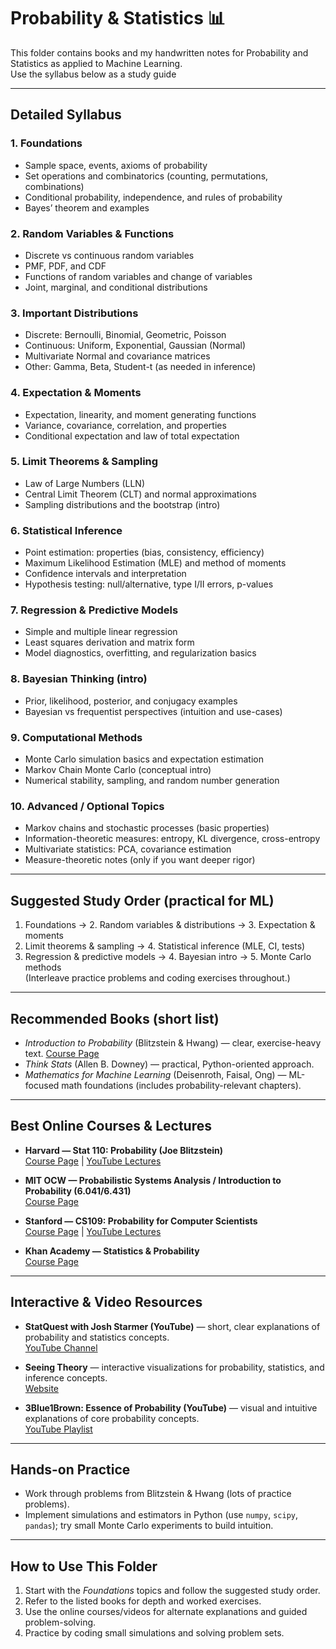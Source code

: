 # Probability & Statistics 📊

This folder contains books and my handwritten notes for Probability and Statistics as applied to Machine Learning.  
Use the syllabus below as a study guide

---

## Detailed Syllabus

### 1. Foundations
- Sample space, events, axioms of probability  
- Set operations and combinatorics (counting, permutations, combinations)  
- Conditional probability, independence, and rules of probability  
- Bayes’ theorem and examples

### 2. Random Variables & Functions
- Discrete vs continuous random variables  
- PMF, PDF, and CDF  
- Functions of random variables and change of variables  
- Joint, marginal, and conditional distributions

### 3. Important Distributions
- Discrete: Bernoulli, Binomial, Geometric, Poisson  
- Continuous: Uniform, Exponential, Gaussian (Normal)  
- Multivariate Normal and covariance matrices  
- Other: Gamma, Beta, Student-t (as needed in inference)

### 4. Expectation & Moments
- Expectation, linearity, and moment generating functions  
- Variance, covariance, correlation, and properties  
- Conditional expectation and law of total expectation

### 5. Limit Theorems & Sampling
- Law of Large Numbers (LLN)  
- Central Limit Theorem (CLT) and normal approximations  
- Sampling distributions and the bootstrap (intro)

### 6. Statistical Inference
- Point estimation: properties (bias, consistency, efficiency)  
- Maximum Likelihood Estimation (MLE) and method of moments  
- Confidence intervals and interpretation  
- Hypothesis testing: null/alternative, type I/II errors, p-values

### 7. Regression & Predictive Models
- Simple and multiple linear regression  
- Least squares derivation and matrix form  
- Model diagnostics, overfitting, and regularization basics

### 8. Bayesian Thinking (intro)
- Prior, likelihood, posterior, and conjugacy examples  
- Bayesian vs frequentist perspectives (intuition and use-cases)

### 9. Computational Methods
- Monte Carlo simulation basics and expectation estimation  
- Markov Chain Monte Carlo (conceptual intro)  
- Numerical stability, sampling, and random number generation

### 10. Advanced / Optional Topics
- Markov chains and stochastic processes (basic properties)  
- Information-theoretic measures: entropy, KL divergence, cross-entropy  
- Multivariate statistics: PCA, covariance estimation
- Measure-theoretic notes (only if you want deeper rigor)

---

## Suggested Study Order (practical for ML)
1. Foundations → 2. Random variables & distributions → 3. Expectation & moments  
2. Limit theorems & sampling → 4. Statistical inference (MLE, CI, tests)  
3. Regression & predictive models → 4. Bayesian intro → 5. Monte Carlo methods  
(Interleave practice problems and coding exercises throughout.)

---

## Recommended Books (short list)
- *Introduction to Probability* (Blitzstein & Hwang) — clear, exercise-heavy text. [Course Page](https://web.stanford.edu/class/cs109/) 
- *Think Stats* (Allen B. Downey) — practical, Python-oriented approach.  
- *Mathematics for Machine Learning* (Deisenroth, Faisal, Ong) — ML-focused math foundations (includes probability-relevant chapters).

---

## Best Online Courses & Lectures

- **Harvard — Stat 110: Probability (Joe Blitzstein)**  
  [Course Page](https://projects.iq.harvard.edu/stat110) | [YouTube Lectures](https://www.youtube.com/playlist?list=PL2SOU6wwxB0uwwH80KTQ6ht66KWxbzTIo)

- **MIT OCW — Probabilistic Systems Analysis / Introduction to Probability (6.041/6.431)**  
  [Course Page](https://ocw.mit.edu/courses/electrical-engineering-and-computer-science/6-041sc-probabilistic-systems-analysis-and-applied-probability-fall-2013/)  

- **Stanford — CS109: Probability for Computer Scientists**  
  [Course Page](https://web.stanford.edu/class/cs109/) | [YouTube Lectures](https://www.youtube.com/playlist?list=PLoROMvodv4rMiGQp3WXShtMGgzqpfVfbU)

- **Khan Academy — Statistics & Probability**  
  [Course Page](https://www.khanacademy.org/math/statistics-probability)

---

## Interactive & Video Resources

- **StatQuest with Josh Starmer (YouTube)** — short, clear explanations of probability and statistics concepts.  
  [YouTube Channel](https://www.youtube.com/user/joshstarmer)

- **Seeing Theory** — interactive visualizations for probability, statistics, and inference concepts.  
  [Website](https://seeing-theory.brown.edu/)

- **3Blue1Brown: Essence of Probability (YouTube)** — visual and intuitive explanations of core probability concepts.  
  [YouTube Playlist](https://www.youtube.com/playlist?list=PLZHQObOWTQDPD3MizzM2xVFitgF8hE_ab)

---

## Hands-on Practice
- Work through problems from Blitzstein & Hwang (lots of practice problems). 
- Implement simulations and estimators in Python (use `numpy`, `scipy`, `pandas`); try small Monte Carlo experiments to build intuition.

---

## How to Use This Folder
1. Start with the *Foundations* topics and follow the suggested study order.  
2. Refer to the listed books for depth and worked exercises.  
3. Use the online courses/videos for alternate explanations and guided problem-solving.  
4. Practice by coding small simulations and solving problem sets.



